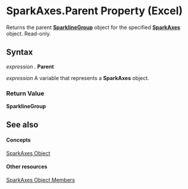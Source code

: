 
# SparkAxes.Parent Property (Excel)

Returns the parent  **[SparklineGroup](cc694d97-a3d3-3473-2e37-0ede67b97680.md)** object for the specified **[SparkAxes](bcd36a3c-772e-3317-b22e-27447ce23e5b.md)** object. Read-only.


## Syntax

 _expression_ . **Parent**

 _expression_ A variable that represents a **SparkAxes** object.


### Return Value

 **SparklineGroup**


## See also


#### Concepts


[SparkAxes Object](bcd36a3c-772e-3317-b22e-27447ce23e5b.md)
#### Other resources


[SparkAxes Object Members](0b900e96-187c-04ff-e78b-d664c322c2c5.md)
